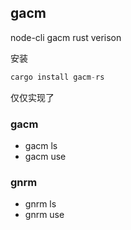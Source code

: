 ## gacm

node-cli gacm rust verison


安装
```rust
cargo install gacm-rs
```

仅仅实现了 
### gacm
- gacm ls
- gacm use

### gnrm
- gnrm ls
- gnrm use